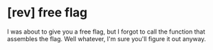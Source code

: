 # [rev] free flag

I was about to give you a free flag, but I forgot to call the function that assembles the flag. Well whatever, I'm sure you'll figure it out anyway.
